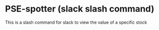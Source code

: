 # PSE-spotter (slack slash command)
This is a slash command for slack to view the value of a specific stock